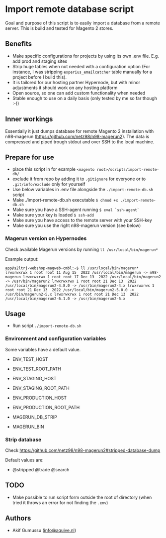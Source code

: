 # Import remote database script

Goal and purpose of this script is to easily import a database from a remote server. This is build and tested for Magento 2 stores.

## Benefits

- Make specific configurations for projects by using its own .env file. E.g. add prod and staging sites
- Strip huge tables when not needed with a configuration option (For instance, I was stripping `experius_emailcatcher` table manually for a project before I build this).
- It is tailored for our hosting partner Hypernode, but with minor adjustments it should work on any hosting platform
- Open source, so one can add custom functionality when needed
- Stable enough to use on a daily basis (only tested by me so far though :-))

## Inner workings

Essentially it just dumps database for remote Magento 2 installation with n98-magerun (https://github.com/netz98/n98-magerun2). The data is compressed and piped trough stdout and over SSH to the local machine.

## Prepare for use 

- place this script in for example `<magento root>/scripts/import-remote-db/`
- exclude it from repo by adding it to `.gitignore` for everyone or to `.git/info/exclude` only for yourself
- Use below variables in .env file alongside the `./import-remote-db.sh` script
- Make ./import-remote-db.sh executable `$ chmod +x ./import-remote-db.sh`
- Make sure you have a SSH-agent running ```$ eval `ssh-agent` ```
- Make sure your key is loaded `$ ssh-add`
- Make sure you have access to the remote server with your SSH-key
- Make sure you use the right n98-magerun version (see below)

### Magerun version on Hypernodes

Check available Magerun versions by running `ll /usr/local/bin/magerun*` 

Example output:

``
app@s2ltrj-webshop-magweb-cmbl:~$ ll /usr/local/bin/magerun*
lrwxrwxrwx 1 root root 11 Aug 15  2022 /usr/local/bin/magerun -> n98-magerun
lrwxrwxrwx 1 root root 17 Dec 13  2022 /usr/local/bin/magerun2 -> /usr/bin/magerun2
lrwxrwxrwx 1 root root 21 Dec 13  2022 /usr/local/bin/magerun2-4.8.0 -> /usr/bin/magerun2-4.x
lrwxrwxrwx 1 root root 21 Dec 13  2022 /usr/local/bin/magerun2-5.0.0 -> /usr/bin/magerun2-5.x
lrwxrwxrwx 1 root root 21 Dec 13  2022 /usr/local/bin/magerun2-6.1.0 -> /usr/bin/magerun2-6.x
``

## Usage

- Run script `./import-remote-db.sh`

### Environment and configuration variables

Some variables have a default value.  

- ENV_TEST_HOST
- ENV_TEST_ROOT_PATH

- ENV_STAGING_HOST
- ENV_STAGING_ROOT_PATH

- ENV_PRODUCTION_HOST
- ENV_PRODUCTION_ROOT_PATH

- MAGERUN_DB_STRIP
- MAGERUN_BIN

### Strip database

Check https://github.com/netz98/n98-magerun2#stripped-database-dump

Default values are:

- @stripped @trade @search

## TODO

 - Make possible to run script form outside the root of directory (when tried it throws an error for not finding the `.env`)

## Authors

- Akif Gumussu (info@aquive.nl)
